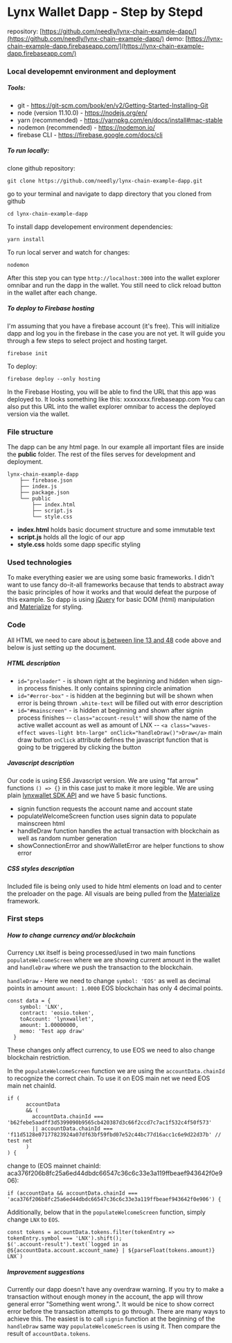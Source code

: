 # Lynx Wallet Dapp - Step by Stepd

repository: [https://github.com/needly/lynx-chain-example-dapp/](https://github.com/needly/lynx-chain-example-dapp/)
demo: [https://lynx-chain-example-dapp.firebaseapp.com/](https://lynx-chain-example-dapp.firebaseapp.com/)

### Local developemnt environment and deployment
##### Tools:
- git - https://git-scm.com/book/en/v2/Getting-Started-Installing-Git
- node (version 11.10.0) - https://nodejs.org/en/
- yarn (recommended) - https://yarnpkg.com/en/docs/install#mac-stable
- nodemon (recommended) - https://nodemon.io/
- firebase CLI - https://firebase.google.com/docs/cli

##### To run locally:
clone github repository:
```
git clone https://github.com/needly/lynx-chain-example-dapp.git
```
go to your terminal and navigate to dapp directory that you cloned from github
```
cd lynx-chain-example-dapp
```
To install dapp developement environment dependencies:
```
yarn install
```
To run local server and watch for changes:
```
nodemon
```
After this step you can type `http://localhost:3000` into the wallet explorer omnibar and run the dapp in the wallet. You still need to click reload button in the wallet after each change.

##### To deploy to Firebase hosting
I'm assuming that you have a firebase account (it's free).
This will initialize dapp and log you in the firebase in the case you are not yet. It will guide you through a few steps to select project and hosting target.
```
firebase init
```
To deploy:
```
firebase deploy --only hosting
```
In the Firebase Hosting, you will be able to find the URL that this app was deployed to. It looks something like this: xxxxxxxx.firebaseapp.com
You can also put this URL into the wallet explorer omnibar to access the deployed version via the wallet.

### File structure
The dapp can be any html page.
In our example all important files are inside the __public__ folder.
The rest of the files serves for development and deployment.

```
lynx-chain-example-dapp
    ├── firebase.json
    ├── index.js
    ├── package.json
    └── public
        ├── index.html
        ├── script.js
        └── style.css
```
- **index.html** holds basic document structure and some immutable text
- **script.js** holds all the logic of our app
- **style.css** holds some dapp specific styling

### Used technologies
To make everything easier we are using some basic frameworks. I didn't want to use fancy do-it-all frameworks because that tends to abstract away the basic principles of how it works and that would defeat the purpose of this example.
So dapp is using [jQuery](https://api.jquery.com/) for basic DOM (html) manipulation and [Materialize](https://materializecss.com/) for styling.

### Code
All HTML we need to care about [is between line 13 and 48](https://github.com/needly/lynx-chain-example-dapp/blob/master/public/index.html#L13-L48) code above and below is just setting up the document.

##### HTML description
- `id="preloader"` - is shown right at the beginning and hidden when sign-in process finishes. It only contains spinning circle animation
- `id="#error-box"` - is hidden at the beginning but will be shown when error is being thrown `.white-text` will be filled out with error description
- `id="#mainscreen"` - is hidden at beginning and shown after signin process finishes
-- `class="account-result"` will show the name of the active wallet account as well as amount of LNX
-- `<a class="waves-effect waves-light btn-large" onClick="handleDraw()">Draw</a>` main draw button `onClick` attribute defines the javascript function that is going to be triggered by clicking the button

##### Javascript description
Our code is using ES6 Javascript version. We are using "fat arrow" functions `() => {}` in this case just to make it more legible. We are using plain [lynxwallet SDK API](https://developers.lynxwallet.io/sdk) and we have 5 basic functions.
- signin function requests the account name and account state
- populateWelcomeScreen function uses signin data to populate mainscreen html
- handleDraw function handles the actual transaction with blockchain as well as random number generation
- showConnectionError and showWalletError are helper functions to show error

##### CSS styles description
Included file is being only used to hide html elements on load and to center the preloader on the page.
All visuals are being pulled from the [Materialize](https://materializecss.com/) framework.

### First steps
##### How to change currency and/or blockchain
Currency `LNX` itself is being processed/used in two main functions `populateWelcomeScreen` where we are showing current amount in the wallet and `handleDraw` where we push the transaction to the blockchain.

`handleDraw` - Here we need to change `symbol: 'EOS'` as well as decimal points in amount `amount: 1.0000` EOS blockchain has only 4 decimal points.

```
const data = {
    symbol: 'LNX',
    contract: 'eosio.token',
    toAccount: 'lynxwallet',
    amount: 1.00000000,
    memo: 'Test app draw'
  }
```
These changes only affect currency, to use EOS we need to also change blockchain restriction.

In the `populateWelcomeScreen` function we are using the `accountData.chainId` to  recognize the correct chain.
To use it on EOS main net we need EOS main net chainId.

```
if (
      accountData
      && (
        accountData.chainId === 'b62febe5aadff3d5399090b9565cb420387d3c66f2ccd7c7ac1f532c4f50f573'
        || accountData.chainId === 'f11d5128e07177823924a07df63bf59fbd07e52c44bc77d16acc1c6e9d22d37b' // test net
      )
) {
```
change to (EOS mainnet chainId: aca376f206b8fc25a6ed44dbdc66547c36c6c33e3a119ffbeaef943642f0e906):
```
if (accountData && accountData.chainId === 'aca376f206b8fc25a6ed44dbdc66547c36c6c33e3a119ffbeaef943642f0e906') {
```

Additionally, below that in the `populateWelcomeScreen` function, simply change `LNX` to `EOS`.
```
const tokens = accountData.tokens.filter(tokenEntry => tokenEntry.symbol === 'LNX').shift();
$('.account-result').text(`logged in as @${accountData.account.account_name} | ${parseFloat(tokens.amount)} LNX`)
```


##### Improvement suggestions
Currently our dapp doesn't have any overdraw warning. If you try to make a transaction without enough money in the account, the app will throw general error "Something went wrong.". It would be nice to show correct error before the transaction attempts to go through.
There are many ways to achieve this. The easiest is to call `signin` function at the beginning of the `handleDraw` same way `populateWelcomeScreen` is using it. Then compare the result of `accountData.tokens`.
